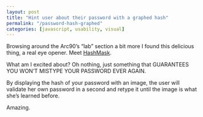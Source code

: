 ```yaml
---
layout: post
title: "Hint user about their password with a graphed hash"
permalink: "/password-hash-graphed"
categories: [javascript, usability, visual]
---
```


Browsing around the Arc90’s “lab” section a bit more I found this delicious thing, a real eye opener. Meet <a href="http://lab.arc90.com/2009/07/09/hashmask-another-more-secure-experiment-in-password-masking/">HashMask</a>.

What am I excited about? Oh nothing, just something that GUARANTEES YOU WON’T MISTYPE YOUR PASSWORD EVER AGAIN.

By displaying the hash of your password with an image, the user will validate her own password in a second and retype it until the image is what she’s learned before.

Amazing.

